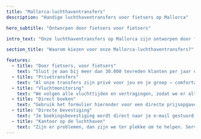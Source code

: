 ```yaml
---
title: "Mallorca-luchthaventransfers"
description: "Handige luchthaventransfers voor fietsers op Mallorca"

hero_subtitle: "Ontworpen door fietsers voor fietsers"

intro_text: "Onze luchthaventransfers op Mallorca zijn ontworpen door fietsers voor fietsers en geschikt voor groepen van elke grootte. We bieden betrouwbare, efficiënte en stressvrije privé deur-tot-deur luchthaventransfers van de luchthaven Palma de Mallorca naar alle gebieden van het eiland, 24 uur per dag, 7 dagen per week, 365 dagen per jaar via ons busbedrijf, MALLORCA HOLIDAY TRANSFERS."

section_title: "Waarom kiezen voor onze Mallorca-luchthaventransfers?"

features:
  - title: "Door fietsers, voor fietsers"
    text: "Sluit je aan bij meer dan 30.000 tevreden klanten per jaar die ons vertrouwen voor hun transfers op Mallorca."
  - title: "Privétransfers"
    text: "Al onze transfers zijn privé voor jou en je groep – comfortabel en gemakkelijk."
  - title: "Vluchtmonitoring"
    text: "We volgen alle vluchttijden en vertragingen, zodat we er altijd zijn zodra je aankomt."
  - title: "Direct boeken"
    text: "Gebruik het formulier hieronder voor een directe prijsopgave en om je transfer te boeken."
  - title: "Directe bevestiging"
    text: "Je boekingsbevestiging wordt direct naar je e-mail gestuurd (check voor de zekerheid je spammap)."
  - title: "Kantoor op de luchthaven"
    text: "Zijn er problemen, dan zijn we ter plekke om te helpen. Service staat voorop."
---
```

